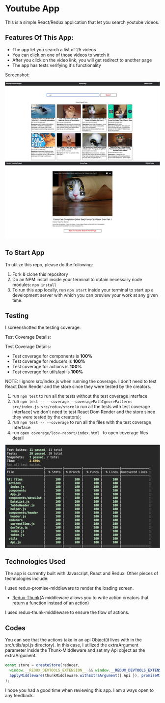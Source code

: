 # Youtube App #

This is a simple React/Redux application that let you search youtube videos.

## Features Of This App: ##
- The app let you search a list of 25 videos
- You can click on one of those videos to watch it
- After you click on the video link, you will get redirect to another page
- The app has tests verifying it's functionality

Screenshot:

<img src="./src/assets/home.png" width="800"/>

<img src="./src/assets/video.png" width="800"/>

## To Start App ##
To utilize this repo, please do the following:

1. Fork & clone this repository
2. Do an NPM install inside your terminal to obtain necessary node modules: `npm install`
3. To run this app locally, run `npm start` inside your terminal to start up a development server with which you can preview your work at any given time.

## Testing ##
I screenshotted the testing coverage:

Test Coverage Details:

Test Coverage Details:
- Test coverage for components is **100%**
- Test coverage for reducers is **100%**
- Test coverage for actions is **100%**
- Test coverage for utils/api is **100%**

NOTE: I ignore src/index.js when running the coverage. I don't need to test React Dom Render and the store since they were tested by the creators.

1. run ```npm test``` to run all the tests without the test coverage interface
2. run ```npm test -- --coverage --coveragePathIgnorePatterns src/index.js src/redux/store``` to run all the tests with test coverage interface( we don't need to test React Dom Render and the store since they were tested by the creators);
3. run ```npm test -- --coverage``` to run all the files with the test coverage interface
4. run ```open coverage/lcov-report/index.html ``` to open coverage files detail

<img src="./src/assets/test-coverage.png" width="600" />


## Technologies Used

The app is currently built with Javascript, React and Redux.
Other pieces of technologies include:

I used redux-promise-middleware to render the loading screen.

* [Redux-Thunk](https://github.com/gaearon/redux-thunk)(A middleware allows you to write action creators that return a function instead of an action)

I used redux-thunk-middleware to ensure the flow of actions.

## Codes
You can see that the actions take in an api Object(it lives with in the src/utils/api.js directory). In this case, I utilized the extraArgument parameter inside the Thunk-Middleware and set my Api object as the extraArgument.

```Javascript
const store = createStore(reducer,
  window.__REDUX_DEVTOOLS_EXTENSION__ && window.__REDUX_DEVTOOLS_EXTENSION__(),
  applyMiddleware(thunkMiddleware.withExtraArgument({ Api }), promiseMiddleware()),
);
```

I hope you had a good time when reviewing this app. I am always open to any feedback.
